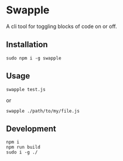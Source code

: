 # Swapple

A cli tool for toggling blocks of code on or off.

## Installation

```
sudo npm i -g swapple
```

## Usage

```
swapple test.js
```

or

```
swapple ./path/to/my/file.js
```

## Development

```
npm i
npm run build
sudo i -g ./
```
